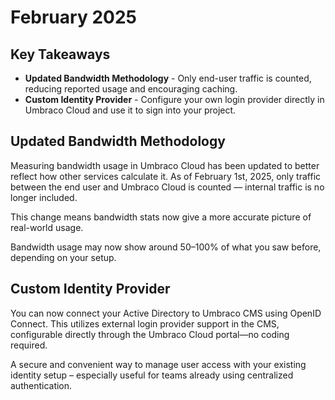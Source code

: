 # February 2025

## Key Takeaways

* **Updated Bandwidth Methodology** - Only end-user traffic is counted, reducing reported usage and encouraging caching.
* **Custom Identity Provider** - Configure your own login provider directly in Umbraco Cloud and use it to sign into your project.

## Updated Bandwidth Methodology

Measuring bandwidth usage in Umbraco Cloud has been updated to better reflect how other services calculate it.
As of February 1st, 2025, only traffic between the end user and Umbraco Cloud is counted — internal traffic is no longer included.

This change means bandwidth stats now give a more accurate picture of real-world usage.

Bandwidth usage may now show around 50–100% of what you saw before, depending on your setup.


## Custom Identity Provider
You can now connect your Active Directory to Umbraco CMS using OpenID Connect.
This utilizes external login provider support in the CMS, configurable directly through the Umbraco Cloud portal—no coding required.

A secure and convenient way to manage user access with your existing identity setup
– especially useful for teams already using centralized authentication.
